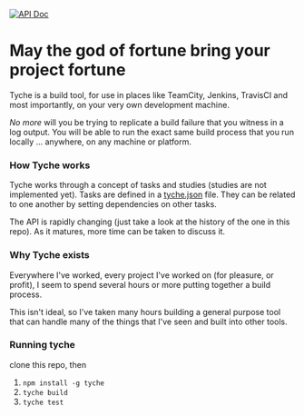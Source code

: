 [![API Doc](https://doclets.io/withinboredom/tyche/master.svg)](https://doclets.io/withinboredom/tyche/master)

# May the god of fortune bring your project fortune

Tyche is a build tool, for use in places like TeamCity, Jenkins, TravisCI
and most importantly, on your very own development machine.

*No more* will you be trying to replicate a build failure that you witness
in a log output. You will be able to run the exact same build process that
you run locally ... anywhere, on any machine or platform.

### How Tyche works

Tyche works through a concept of tasks and studies (studies are not implemented
yet). Tasks are defined in a [tyche.json](./tyche.json) file. They can be
related to one another by setting dependencies on other tasks.

The API is rapidly changing (just take a look at the history of the one
in this repo). As it matures, more time can be taken to discuss it.

### Why Tyche exists

Everywhere I've worked, every project I've worked on (for pleasure, or profit),
I seem to spend several hours or more putting together a build process.

This isn't ideal, so I've taken many hours building a general purpose tool
that can handle many of the things that I've seen and built into other tools.

### Running tyche

clone this repo, then

1. `npm install -g tyche`
2. `tyche build`
3. `tyche test`
